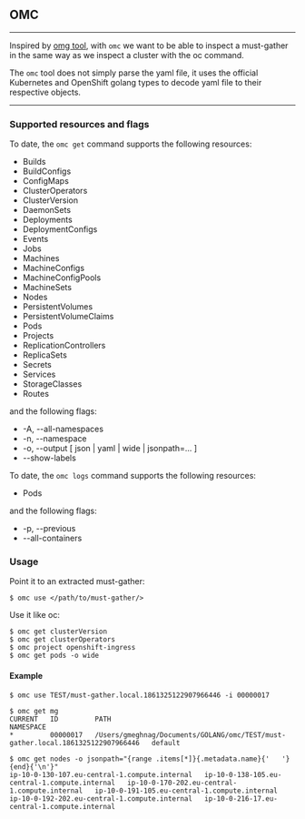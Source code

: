## OMC
---

Inspired by [omg tool](https://github.com/kxr/o-must-gather), with `omc` we want to be able to inspect a must-gather in the same way as we inspect a cluster with the oc command.

The `omc` tool does not simply parse the yaml file, it uses the official Kubernetes and OpenShift golang types to decode yaml file to their respective objects.

---
### Supported resources and flags

To date, the `omc get` command supports the following resources:

- Builds
- BuildConfigs
- ConfigMaps
- ClusterOperators
- ClusterVersion
- DaemonSets
- Deployments
- DeploymentConfigs
- Events
- Jobs
- Machines
- MachineConfigs
- MachineConfigPools
- MachineSets
- Nodes
- PersistentVolumes
- PersistentVolumeClaims
- Pods
- Projects
- ReplicationControllers
- ReplicaSets
- Secrets
- Services
- StorageClasses
- Routes

and the following flags:
- -A, --all-namespaces
- -n, --namespace
- -o, --output [ json | yaml | wide | jsonpath=... ]
- --show-labels

To date, the `omc logs` command supports the following resources:

- Pods

and the following flags:
- -p, --previous
- --all-containers

### Usage
Point it to an extracted must-gather:
```
$ omc use </path/to/must-gather/>
```
Use it like oc:
```
$ omc get clusterVersion
$ omc get clusterOperators
$ omc project openshift-ingress
$ omc get pods -o wide
```
#### Example
```  
$ omc use TEST/must-gather.local.1861325122907966446 -i 00000017

$ omc get mg                                                    
CURRENT   ID         PATH                                                                              NAMESPACE   
*         00000017   /Users/gmeghnag/Documents/GOLANG/omc/TEST/must-gather.local.1861325122907966446   default 

$ omc get nodes -o jsonpath="{range .items[*]}{.metadata.name}{'   '}{end}{'\n'}"
ip-10-0-130-107.eu-central-1.compute.internal   ip-10-0-138-105.eu-central-1.compute.internal   ip-10-0-170-202.eu-central-1.compute.internal   ip-10-0-191-105.eu-central-1.compute.internal   ip-10-0-192-202.eu-central-1.compute.internal   ip-10-0-216-17.eu-central-1.compute.internal
```
